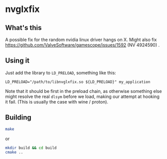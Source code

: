 # nvglxfix

## What's this

A possible fix for the random nvidia linux driver hangs on X. Might also fix https://github.com/ValveSoftware/gamescope/issues/1592 (NV 4924590) .

## Using it

Just add the library to `LD_PRELOAD`, something like this:
```
LD_PRELOAD="/path/to/libnvglxfix.so ${LD_PRELOAD}" my_application
```
Note that it should be first in the preload chain, as otherwise something else might resolve the real `dlsym` before we load, making our attempt at hooking it fail. (This is usually the case with wine / proton).

## Building

```sh
make
```

or

```sh
mkdir build && cd build
cmake ..
```